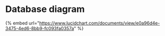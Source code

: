 # Database diagram

{% embed url="https://www.lucidchart.com/documents/view/e0a96d4e-3475-4ed6-8bb9-fc093fa0357a" %}




